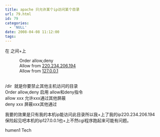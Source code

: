 ```yaml
---
title: apache 只允许某个ip访问某个目录
url: 79.html
id: 79
categories:
  - 'NULL'
date: 2008-04-08 11:12:00
tags:
---
```


在  之间+上  
  
  
            Order allow,deny  
            Allow from [220.234.206.194](http://220.234.206.194)  
            Allow from [127.0.0.1](http://127.0.0.1)  
   
  
/dir  就是你要禁止其他主机访问的目录  
Order allow,deny 启用 allow和deny指令  
allow xxx 允许xxx通过其他屏蔽  
deny xxx 屏蔽xxx其他通过  
  
我要的效果是只有我的本机ip能访问此目录所以我+上了我的ip220.234.206.194  
保险起见吧本机的ip127.0.0.1也+上不然cgi程序跑起来可能有问题。  
  

humen1 Tech